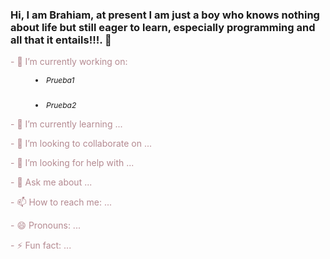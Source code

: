 ### Hi, I am Brahiam, at present I am just a boy who knows nothing about life but still eager to learn, especially programming and all that it entails!!!. 👋

<style>
    body {
    background-image: url("images/fondo.jpg");
    background-attachment: fixed;
}

.list {
    margin-top: 8px;
    font-size: 12px;
    font-style: italic;
}

p {
    color: rgb(180, 138, 145);
}
</style>

<body>
    <link rel="stylesheet" href="folders\css\bootstrap\bootstrap.min.css">
    <link rel="stylesheet" href="folders\style.css">
    <p>- 🔭 I’m currently working on:</p>
    <menu>
        <li class="btn btn-danger list">Prueba1</li>
        <br>
        <li class="btn btn-danger list">Prueba2</li>
    </menu>
    <p>- 🌱 I’m currently learning ...</p>
    <p>- 👯 I’m looking to collaborate on ...</p>
    <p>- 🤔 I’m looking for help with ...</p>
    <p>- 💬 Ask me about ...</p>
    <p>- 📫 How to reach me: ...</p>
    <p>- 😄 Pronouns: ...</p>
    <p>- ⚡ Fun fact: ...</p>
</body>


